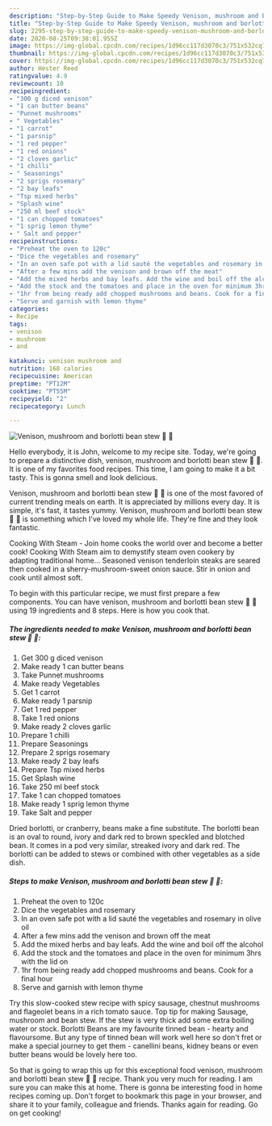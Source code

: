 ```yaml
---
description: "Step-by-Step Guide to Make Speedy Venison, mushroom and borlotti bean stew 🦌 🍄"
title: "Step-by-Step Guide to Make Speedy Venison, mushroom and borlotti bean stew 🦌 🍄"
slug: 2295-step-by-step-guide-to-make-speedy-venison-mushroom-and-borlotti-bean-stew
date: 2020-08-25T09:38:01.955Z
image: https://img-global.cpcdn.com/recipes/1d96cc117d3070c3/751x532cq70/venison-mushroom-and-borlotti-bean-stew-🦌-🍄-recipe-main-photo.jpg
thumbnail: https://img-global.cpcdn.com/recipes/1d96cc117d3070c3/751x532cq70/venison-mushroom-and-borlotti-bean-stew-🦌-🍄-recipe-main-photo.jpg
cover: https://img-global.cpcdn.com/recipes/1d96cc117d3070c3/751x532cq70/venison-mushroom-and-borlotti-bean-stew-🦌-🍄-recipe-main-photo.jpg
author: Hester Reed
ratingvalue: 4.9
reviewcount: 10
recipeingredient:
- "300 g diced venison"
- "1 can butter beans"
- "Punnet mushrooms"
- " Vegetables"
- "1 carrot"
- "1 parsnip"
- "1 red pepper"
- "1 red onions"
- "2 cloves garlic"
- "1 chilli"
- " Seasonings"
- "2 sprigs rosemary"
- "2 bay leafs"
- "Tsp mixed herbs"
- "Splash wine"
- "250 ml beef stock"
- "1 can chopped tomatoes"
- "1 sprig lemon thyme"
- " Salt and pepper"
recipeinstructions:
- "Preheat the oven to 120c"
- "Dice the vegetables and rosemary"
- "In an oven safe pot with a lid sauté the vegetables and rosemary in olive oil"
- "After a few mins add the venison and brown off the meat"
- "Add the mixed herbs and bay leafs. Add the wine and boil off the alcohol"
- "Add the stock and the tomatoes and place in the oven for minimum 3hrs with the lid on"
- "1hr from being ready add chopped mushrooms and beans. Cook for a final hour"
- "Serve and garnish with lemon thyme"
categories:
- Recipe
tags:
- venison
- mushroom
- and

katakunci: venison mushroom and 
nutrition: 168 calories
recipecuisine: American
preptime: "PT12M"
cooktime: "PT55M"
recipeyield: "2"
recipecategory: Lunch

---
```



![Venison, mushroom and borlotti bean stew 🦌 🍄](https://img-global.cpcdn.com/recipes/1d96cc117d3070c3/751x532cq70/venison-mushroom-and-borlotti-bean-stew-🦌-🍄-recipe-main-photo.jpg)

Hello everybody, it is John, welcome to my recipe site. Today, we're going to prepare a distinctive dish, venison, mushroom and borlotti bean stew 🦌 🍄. It is one of my favorites food recipes. This time, I am going to make it a bit tasty. This is gonna smell and look delicious.

Venison, mushroom and borlotti bean stew 🦌 🍄 is one of the most favored of current trending meals on earth. It is appreciated by millions every day. It is simple, it's fast, it tastes yummy. Venison, mushroom and borlotti bean stew 🦌 🍄 is something which I've loved my whole life. They're fine and they look fantastic.

Cooking With Steam - Join home cooks the world over and become a better cook! Cooking With Steam aim to demystify steam oven cookery by adapting traditional home… Seasoned venison tenderloin steaks are seared then cooked in a sherry-mushroom-sweet onion sauce. Stir in onion and cook until almost soft.


To begin with this particular recipe, we must first prepare a few components. You can have venison, mushroom and borlotti bean stew 🦌 🍄 using 19 ingredients and 8 steps. Here is how you cook that.

<!--inarticleads1-->

##### The ingredients needed to make Venison, mushroom and borlotti bean stew 🦌 🍄:

1. Get 300 g diced venison
1. Make ready 1 can butter beans
1. Take Punnet mushrooms
1. Make ready  Vegetables
1. Get 1 carrot
1. Make ready 1 parsnip
1. Get 1 red pepper
1. Take 1 red onions
1. Make ready 2 cloves garlic
1. Prepare 1 chilli
1. Prepare  Seasonings
1. Prepare 2 sprigs rosemary
1. Make ready 2 bay leafs
1. Prepare Tsp mixed herbs
1. Get Splash wine
1. Take 250 ml beef stock
1. Take 1 can chopped tomatoes
1. Make ready 1 sprig lemon thyme
1. Take  Salt and pepper


Dried borlotti, or cranberry, beans make a fine substitute. The borlotti bean is an oval to round, ivory and dark red to brown speckled and blotched bean. It comes in a pod very similar, streaked ivory and dark red. The borlotti can be added to stews or combined with other vegetables as a side dish. 

<!--inarticleads2-->

##### Steps to make Venison, mushroom and borlotti bean stew 🦌 🍄:

1. Preheat the oven to 120c
1. Dice the vegetables and rosemary
1. In an oven safe pot with a lid sauté the vegetables and rosemary in olive oil
1. After a few mins add the venison and brown off the meat
1. Add the mixed herbs and bay leafs. Add the wine and boil off the alcohol
1. Add the stock and the tomatoes and place in the oven for minimum 3hrs with the lid on
1. 1hr from being ready add chopped mushrooms and beans. Cook for a final hour
1. Serve and garnish with lemon thyme


Try this slow-cooked stew recipe with spicy sausage, chestnut mushrooms and flageolet beans in a rich tomato sauce. Top tip for making Sausage, mushroom and bean stew. If the stew is very thick add some extra boiling water or stock. Borlotti Beans are my favourite tinned bean - hearty and flavoursome. But any type of tinned bean will work well here so don&#39;t fret or make a special journey to get them - canellini beans, kidney beans or even butter beans would be lovely here too. 

So that is going to wrap this up for this exceptional food venison, mushroom and borlotti bean stew 🦌 🍄 recipe. Thank you very much for reading. I am sure you can make this at home. There is gonna be interesting food in home recipes coming up. Don't forget to bookmark this page in your browser, and share it to your family, colleague and friends. Thanks again for reading. Go on get cooking!
